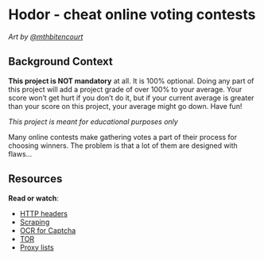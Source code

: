 <h1 class="gap">Hodor - cheat online voting contests</h1>
<div class="gap" id="project-description">
  <p><img src="https://s3.amazonaws.com/intranet-projects-files/holbertonschool-higher-level_programming+/261/giphy_hodor.gif" alt="" style="" />
<br /><em>Art by <a href="/rltoken/bx5p8AiJEmBV-xgRZ4vwFg" title="@mthbitencourt" target="_blank">@mthbitencourt</a></em><br /></p>

<h2>Background Context</h2>

<p><strong>This project is NOT mandatory</strong> at all. It is 100% optional. Doing any part of this project will add a project grade of over 100% to your average. Your score won&rsquo;t get hurt if you don&rsquo;t do it, but if your current average is greater than your score on this project, your average might go down. Have fun!</p>

<p><em>This project is meant for educational purposes only</em></p>

<p>Many online contests make gathering votes a part of their process for choosing winners. The problem is that a lot of them are designed with flaws&hellip;</p>

<h2>Resources</h2>

<p><strong>Read or watch</strong>:</p>

<ul>
<li><a href="/rltoken/M_-hmbR7t_46247I-2uSbg" title="HTTP headers" target="_blank">HTTP headers</a></li>
<li><a href="/rltoken/L2HhLK0iyncmurlkigh5yw" title="Scraping" target="_blank">Scraping</a></li>
<li><a href="/rltoken/KDelfL0_R0hGm7LM-utxfg" title="OCR for Captcha" target="_blank">OCR for Captcha</a></li>
<li><a href="/rltoken/j0YZPBGdkEOQhPhY7M3_0A" title="TOR" target="_blank">TOR</a></li>
<li><a href="/rltoken/6bxUpF78m_rnIANsx7jM8w" title="Proxy lists" target="_blank">Proxy lists</a></li>
</ul>

</div>

